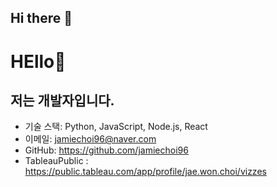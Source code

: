 ## Hi there 👋

<!--
**jamiechoi96/jamiechoi96** is a ✨ _special_ ✨ repository because its `README.md` (this file) appears on your GitHub profile.

Here are some ideas to get you started:

- 🔭 I’m currently working on ...
- 🌱 I’m currently learning ...
- 👯 I’m looking to collaborate on ...
- 🤔 I’m looking for help with ...
- 💬 Ask me about ...
- 📫 How to reach me: ...
- 😄 Pronouns: ...
- ⚡ Fun fact: ...
-->


# HEllo👋
## 저는 개발자입니다.
- 기술 스택: Python, JavaScript, Node.js, React
- 이메일: jamiechoi96@naver.com
- GitHub: https://github.com/jamiechoi96
- TableauPublic : https://public.tableau.com/app/profile/jae.won.choi/vizzes
